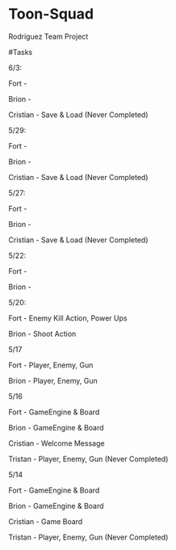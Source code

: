 # Toon-Squad
Rodriguez Team Project

#Tasks

6/3:

Fort -

Brion -

Cristian - Save & Load (Never Completed)

5/29:

Fort -

Brion - 

Cristian - Save & Load (Never Completed)

5/27:

Fort -

Brion -

Cristian - Save & Load (Never Completed)

5/22:

Fort - 

Brion - 

5/20:

Fort - Enemy Kill Action, Power Ups

Brion - Shoot Action

5/17

Fort - Player, Enemy, Gun

Brion - Player, Enemy, Gun

5/16

Fort - GameEngine & Board

Brion - GameEngine & Board

Cristian - Welcome Message

Tristan - Player, Enemy, Gun (Never Completed)

5/14

Fort - GameEngine & Board

Brion - GameEngine & Board

Cristian - Game Board

Tristan - Player, Enemy, Gun (Never Completed)
